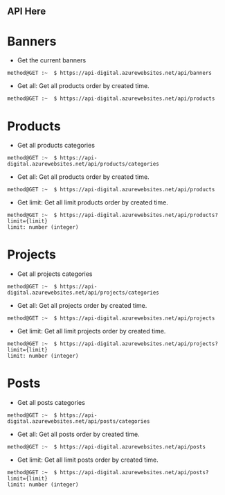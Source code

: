 ## API Here

# Banners 

- Get the current banners 

```console
method@GET :~  $ https://api-digital.azurewebsites.net/api/banners
```

- Get all: Get all products order by created time. 
```console
method@GET :~  $ https://api-digital.azurewebsites.net/api/products
```

# Products 

- Get all products categories 

```console
method@GET :~  $ https://api-digital.azurewebsites.net/api/products/categories
```

- Get all: Get all products order by created time. 
```console
method@GET :~  $ https://api-digital.azurewebsites.net/api/products
```

- Get limit: Get all limit products order by created time. 
```console
method@GET :~  $ https://api-digital.azurewebsites.net/api/products?limit={limit}
limit: number (integer)
```

# Projects

- Get all projects categories 

```console
method@GET :~  $ https://api-digital.azurewebsites.net/api/projects/categories
```

- Get all: Get all projects order by created time. 
```console
method@GET :~  $ https://api-digital.azurewebsites.net/api/projects
```

- Get limit: Get all limit projects order by created time. 
```console
method@GET :~  $ https://api-digital.azurewebsites.net/api/projects?limit={limit}
limit: number (integer)
```


# Posts

- Get all posts categories 

```console
method@GET :~  $ https://api-digital.azurewebsites.net/api/posts/categories
```

- Get all: Get all posts order by created time. 
```console
method@GET :~  $ https://api-digital.azurewebsites.net/api/posts
```

- Get limit: Get all limit posts order by created time. 
```console
method@GET :~  $ https://api-digital.azurewebsites.net/api/posts?limit={limit}
limit: number (integer)
```
